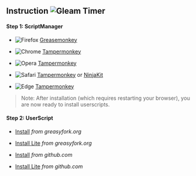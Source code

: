 ## Instruction ![Gleam Timer](https://i.imgur.com/jsHPY7E.png)

#### Step 1: ScriptManager

* ![Firefox](https://i.imgur.com/7T978l0.png) [Greasemonkey](https://addons.mozilla.org/firefox/addon/greasemonkey/)

* ![Chrome](https://i.imgur.com/jfLoD98.png) [Tampermonkey](https://chrome.google.com/webstore/detail/tampermonkey/dhdgffkkebhmkfjojejmpbldmpobfkfo)

* ![Opera](https://i.imgur.com/zp7IFzW.png) [Tampermonkey](https://addons.opera.com/extensions/details/tampermonkey-beta/)

* ![Safari](https://i.imgur.com/1hpFUHa.png) [Tampermonkey](https://safari.tampermonkey.net/tampermonkey.safariextz) or [NinjaKit](https://github.com/os0x/NinjaKit)

* ![Edge](https://i.imgur.com/13KO8D3.png) [Tampermonkey](https://www.microsoft.com/store/p/tampermonkey/9nblggh5162s)

> Note: After installation (which requires restarting your browser), you are now ready to install userscripts.


#### Step 2: UserScript

* [Install](https://greasyfork.org/scripts/435953-gleam-timer/code/Gleam%20Timer.user.js) *from greasyfork.org*

* [Install Lite](https://greasyfork.org/scripts/435954-gleam-timer-lite/code/Gleam%20Timer%20Lite.user.js) *from greasyfork.org*

* [Install](https://raw.githubusercontent.com/ColinLabDev/gleam_timer/main/gleam_timer_beautified.user.js) *from github.com*

* [Install Lite](https://raw.githubusercontent.com/ColinLabDev/gleam_timer/main/gleam_timer.user.js) *from github.com*
